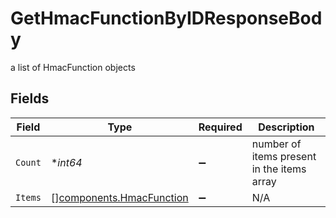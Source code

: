 # GetHmacFunctionByIDResponseBody

a list of HmacFunction objects


## Fields

| Field                                                                | Type                                                                 | Required                                                             | Description                                                          |
| -------------------------------------------------------------------- | -------------------------------------------------------------------- | -------------------------------------------------------------------- | -------------------------------------------------------------------- |
| `Count`                                                              | **int64*                                                             | :heavy_minus_sign:                                                   | number of items present in the items array                           |
| `Items`                                                              | [][components.HmacFunction](../../models/components/hmacfunction.md) | :heavy_minus_sign:                                                   | N/A                                                                  |